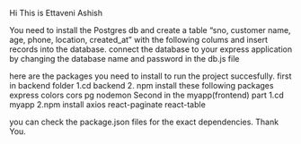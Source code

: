 Hi This is Ettaveni Ashish

You need to install the Postgres db and create a table “sno, customer name, age, phone, location, created_at” with the following colums and insert records into the database.
connect the database to your express application by changing the database name and password in the db.js file

here are the packages you need to install to run the project succesfully.
first in backend folder 
1.cd backend
2. npm install these following packages
   express
   colors
   cors
   pg
   nodemon
Second in the myapp(frontend) part
 1.cd myapp
 2.npm install axios react-paginate react-table

 you can check the package.json files for the exact dependencies.
 Thank You.
